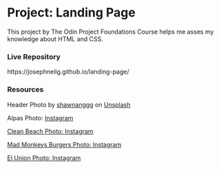 <h1>Project: Landing Page</h1>

<p>This project by The Odin Project Foundations Course helps me asses my knowledge about HTML and CSS.</p>

<h3>Live Repository</h3>
<p>https://josephneilg.github.io/landing-page/</p>

<h3>Resources</h3>

<p>Header Photo by <a href="https://unsplash.com/@shawnanggg?utm_source=unsplash&utm_medium=referral&utm_content=creditCopyText">shawnanggg</a> on <a href="https://unsplash.com/s/photos/restaurant?utm_source=unsplash&utm_medium=referral&utm_content=creditCopyText">Unsplash</a>
</p>

<p>Alpas Photo: <a href="https://www.instagram.com/alpaslaunion/">Instagram</p>

<p>Clean Beach Photo: <a href="https://www.instagram.com/cleanbeachco/">Instagram</p>

<p>Mad Monkeys Burgers Photo: <a href="https://www.instagram.com/madmonkeyslu/">Instagram</p>

<p>El Union Photo: <a href="https://www.instagram.com/elunion/">Instagram</p>
